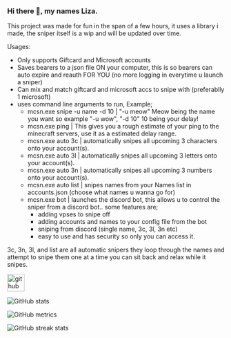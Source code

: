 ### Hi there 👋, my names Liza.
This project was made for fun in the span of a few hours, it uses a library i made, the sniper itself is a wip and will be updated over time.

Usages:
- Only supports Giftcard and Microsoft accounts
- Saves bearers to a json file ON your computer, this is so bearers can auto expire and reauth FOR YOU (no more logging in everytime u launch a sniper)
- Can mix and match giftcard and microsoft accs to snipe with (preferablly 1 microsoft)
- uses command line arguments to run, Example;
    - mcsn.exe snipe -u name -d 10 | "-u meow" Meow being the name you want so example "-u wow", "-d 10" 10 being your delay!
    - mcsn.exe ping | This gives you a rough estimate of your ping to the minecraft servers, use it as a estimated delay range.
    - mcsn.exe auto 3c | automatically snipes all upcoming 3 characters onto your account(s).
    - mcsn.exe auto 3l | automatically snipes all upcoming 3 letters onto your account(s).
    - mcsn.exe auto 3n | automatically snipes all upcoming 3 numbers onto your account(s).
    - mcsn.exe auto list | snipes names from your Names list in accounts.json (choose what names u wanna go for)
    - mcsn.exe bot | launches the discord bot, this allows u to control the sniper from a discord bot.. some features are;
        - adding vpses to snipe off
        - adding accounts and names to your config file from the bot
        - sniping from discord (single name, 3c, 3l, 3n etc)
        - easy to use and has security so only you can access it.

3c, 3n, 3l, and list are all automatic snipers they loop through the names and attempt to snipe them one at a time you can sit back and relax while it snipes.


[<img src='https://cdn.jsdelivr.net/npm/simple-icons@3.0.1/icons/github.svg' alt='github' height='40'>](https://github.com/Liza-Developer)  

![GitHub stats](https://github-readme-stats.vercel.app/api?username=Liza-Developer&show_icons=true)  

![GitHub metrics](https://metrics.lecoq.io/Liza-Developer)  

![GitHub streak stats](https://github-readme-streak-stats.herokuapp.com/?user=Liza-Developer)  

